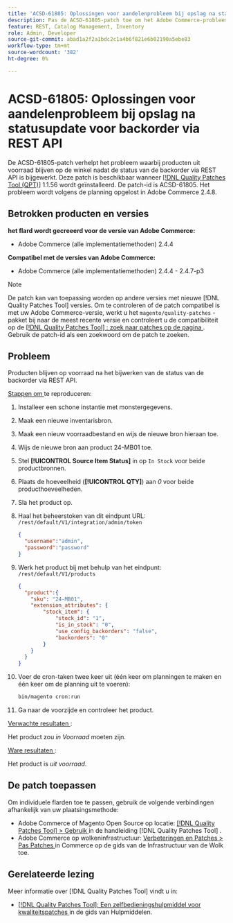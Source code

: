 ```yaml
---
title: 'ACSD-61805: Oplossingen voor aandelenprobleem bij opslag na statusupdate voor backorder via REST API'
description: Pas de ACSD-61805-patch toe om het Adobe Commerce-probleem op te lossen waarbij producten uit voorraad blijven op de winkel na het bijwerken van de backorder status via de REST API
feature: REST, Catalog Management, Inventory
role: Admin, Developer
source-git-commit: abad1a2f2a1bdc2c1a4b6f821e6b02190a5ebe83
workflow-type: tm+mt
source-wordcount: '382'
ht-degree: 0%

---
```



# ACSD-61805: Oplossingen voor aandelenprobleem bij opslag na statusupdate voor backorder via REST API

De ACSD-61805-patch verhelpt het probleem waarbij producten uit voorraad blijven op de winkel nadat de status van de backorder via REST API is bijgewerkt. Deze patch is beschikbaar wanneer [[!DNL Quality Patches Tool (QPT)]](/help/tools/quality-patches-tool/quality-patches-tool-to-self-serve-quality-patches.md) 1.1.56 wordt geïnstalleerd. De patch-id is ACSD-61805. Het probleem wordt volgens de planning opgelost in Adobe Commerce 2.4.8.

## Betrokken producten en versies

**het flard wordt gecreeerd voor de versie van Adobe Commerce:**

* Adobe Commerce (alle implementatiemethoden) 2.4.4

**Compatibel met de versies van Adobe Commerce:**

* Adobe Commerce (alle implementatiemethoden) 2.4.4 - 2.4.7-p3

>[!NOTE]
>
>De patch kan van toepassing worden op andere versies met nieuwe [!DNL Quality Patches Tool] versies. Om te controleren of de patch compatibel is met uw Adobe Commerce-versie, werkt u het `magento/quality-patches` -pakket bij naar de meest recente versie en controleert u de compatibiliteit op de [[!DNL Quality Patches Tool] : zoek naar patches op de pagina ](https://experienceleague.adobe.com/tools/commerce-quality-patches/index.html) . Gebruik de patch-id als een zoekwoord om de patch te zoeken.

## Probleem

Producten blijven op voorraad na het bijwerken van de status van de backorder via REST API.

<u> Stappen om </u> te reproduceren:

1. Installeer een schone instantie met monstergegevens.
1. Maak een nieuwe inventarisbron.
1. Maak een nieuw voorraadbestand en wijs de nieuwe bron hieraan toe.
1. Wijs de nieuwe bron aan product 24-MB01 toe.
1. Stel **[!UICONTROL Source Item Status]** in op `In Stock` voor beide productbronnen.
1. Plaats de hoeveelheid (**[!UICONTROL QTY]**) aan *0* voor beide producthoeveelheden.
1. Sla het product op.
1. Haal het beheerstoken van dit eindpunt URL: `/rest/default/V1/integration/admin/token`

   ```json
   {
     "username":"admin", 
     "password":"password" 
   }
   ```

1. Werk het product bij met behulp van het eindpunt: `/rest/default/V1/products`

   ```json
   {
     "product":{
       "sku": "24-MB01",
       "extension_attributes": {
           "stock_item": {
               "stock_id": "1",
               "is_in_stock": "0",
               "use_config_backorders": "false",
               "backorders": "0"
           }
       }
     }
   }
   ```

1. Voer de cron-taken twee keer uit (één keer om planningen te maken en één keer om de planning uit te voeren):

   ```bash
   bin/magento cron:run
   ```

1. Ga naar de voorzijde en controleer het product.

<u> Verwachte resultaten </u>:

Het product zou *in Voorraad* moeten zijn.

<u> Ware resultaten </u>:

Het product is *uit voorraad*.

## De patch toepassen

Om individuele flarden toe te passen, gebruik de volgende verbindingen afhankelijk van uw plaatsingsmethode:

* Adobe Commerce of Magento Open Source op locatie: [[!DNL Quality Patches Tool]  > Gebruik ](/help/tools/quality-patches-tool/usage.md) in de handleiding [!DNL Quality Patches Tool] .
* Adobe Commerce op wolkeninfrastructuur: [ Verbeteringen en Patches > Pas Patches ](https://experienceleague.adobe.com/docs/commerce-cloud-service/user-guide/develop/upgrade/apply-patches.html) in Commerce op de gids van de Infrastructuur van de Wolk toe.

## Gerelateerde lezing

Meer informatie over [!DNL Quality Patches Tool] vindt u in:

* [[!DNL Quality Patches Tool]: Een zelfbedieningshulpmiddel voor kwaliteitspatches ](/help/tools/quality-patches-tool/quality-patches-tool-to-self-serve-quality-patches.md) in de gids van Hulpmiddelen.
